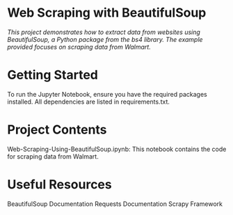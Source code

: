 # Web Scraping with BeautifulSoup

*This project demonstrates how to extract data from websites using BeautifulSoup, a Python package from the bs4 library. The example provided focuses on scraping data from Walmart.*

# Getting Started
To run the Jupyter Notebook, ensure you have the required packages installed. All dependencies are listed in requirements.txt.

# Project Contents

Web-Scraping-Using-BeautifulSoup.ipynb: This notebook contains the code for scraping data from Walmart.

# Useful Resources

BeautifulSoup Documentation
Requests Documentation
Scrapy Framework
